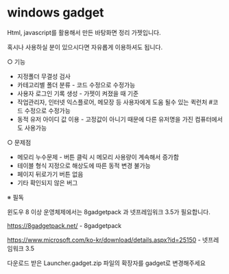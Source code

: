 # windows gadget

Html, javascript를 활용해서 만든 바탕화면 정리 가젯입니다. 

혹시나 사용하실 분이 있으시다면 자유롭게 이용하셔도 됩니다.

○ 기능
  - 지정폴더 무결성 검사
  - 카테고리별 폴더 분류   - 코드 수정으로 수정가능
  - 사용자 로그인 기록 생성        - 가젯이 켜졌을 때 기준
  - 작업관리자, 인터넷 익스플로어, 메모장 등 사용자에게 도움 될수 있는 퀵런처  #코드 수정으로 수정가능
  - 동적 유저 아이디 값 이용     -  고정값이 아니기 때문에 다른 유저명을 가진 컴퓨터에서도 사용가능

○ 문제점
- 메모리 누수문제 - 버튼 클릭 시 메모리 사용량이 계속해서 증가함
- 테이블 형식 지정으로 해상도에 따른 동적 변경 불가능
- 페이지 뒤로가기 버튼 없음
- 기타 확인되지 않은 버그

※ 필독

윈도우 8 이상 운영체제에서는 8gadgetpack 과 넷프레임워크 3.5가 필요합니다.

https://8gadgetpack.net/ - 8gadgetpack 


https://www.microsoft.com/ko-kr/download/details.aspx?id=25150  - 넷프레임워크 3.5


다운로드 받은 Launcher.gadget.zip 파일의 확장자를 gadget로 변경해주세요
